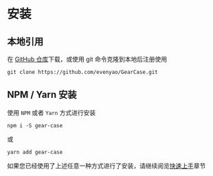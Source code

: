 # 安装

## 本地引用

在 [GitHub 仓库](https://github.com/evenyao/GearCase)下载，或使用 git 命令克隆到本地后注册使用

```
git clone https://github.com/evenyao/GearCase.git
```

## NPM / Yarn 安装

使用 `NPM` 或者 `Yarn` 方式进行安装

```
npm i -S gear-case
```
或
```
yarn add gear-case
```

如果您已经使用了上述任意一种方式进行了安装，请继续阅览[快速上手](/get-started/README.md)章节